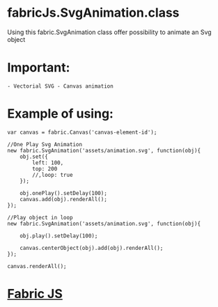 fabricJs.SvgAnimation.class
===========================

Using this fabric.SvgAnimation class offer possibility to animate an Svg object

Important:
===
	- Vectorial SVG - Canvas animation


Example of using:
===

	var canvas = fabric.Canvas('canvas-element-id');

	//One Play Svg Animation
	new fabric.SvgAnimation('assets/animation.svg', function(obj){
		obj.set({
			left: 100,
			top: 200
			//,loop: true
		});

		obj.onePlay().setDelay(100);
		canvas.add(obj).renderAll();
	});

	//Play object in loop
	new fabric.SvgAnimation('assets/animation.svg', function(obj){

		obj.play().setDelay(100);

		canvas.centerObject(obj).add(obj).renderAll();
	});
	
	canvas.renderAll();

<a href="https://github.com/kangax/fabric.js" ta>Fabric JS</a>
===
